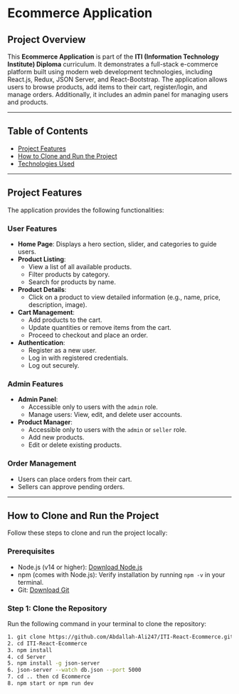 # Ecommerce Application

## Project Overview

This **Ecommerce Application** is part of the **ITI (Information Technology Institute) Diploma** curriculum. It demonstrates a full-stack e-commerce platform built using modern web development technologies, including React.js, Redux, JSON Server, and React-Bootstrap. The application allows users to browse products, add items to their cart, register/login, and manage orders. Additionally, it includes an admin panel for managing users and products.

---

## Table of Contents

- [Project Features](#project-features)
- [How to Clone and Run the Project](#how-to-clone-and-run-the-project)
- [Technologies Used](#technologies-used)

---

## Project Features

The application provides the following functionalities:

### User Features
- **Home Page**: Displays a hero section, slider, and categories to guide users.
- **Product Listing**:
  - View a list of all available products.
  - Filter products by category.
  - Search for products by name.
- **Product Details**:
  - Click on a product to view detailed information (e.g., name, price, description, image).
- **Cart Management**:
  - Add products to the cart.
  - Update quantities or remove items from the cart.
  - Proceed to checkout and place an order.
- **Authentication**:
  - Register as a new user.
  - Log in with registered credentials.
  - Log out securely.

### Admin Features
- **Admin Panel**:
  - Accessible only to users with the `admin` role.
  - Manage users: View, edit, and delete user accounts.
- **Product Manager**:
  - Accessible only to users with the `admin` or `seller` role.
  - Add new products.
  - Edit or delete existing products.

### Order Management
- Users can place orders from their cart.
- Sellers can approve pending orders.

---

## How to Clone and Run the Project

Follow these steps to clone and run the project locally:

### Prerequisites
- Node.js (v14 or higher): [Download Node.js](https://nodejs.org/)
- npm (comes with Node.js): Verify installation by running `npm -v` in your terminal.
- Git: [Download Git](https://git-scm.com/)

### Step 1: Clone the Repository
Run the following command in your terminal to clone the repository:
```bash
1. git clone https://github.com/Abdallah-Ali247/ITI-React-Ecommerce.git
2. cd ITI-React-Ecommerce
3. npm install
4. cd Server
5. npm install -g json-server
6. json-server --watch db.json --port 5000
7. cd .. then cd Ecommerce
8. npm start or npm run dev
